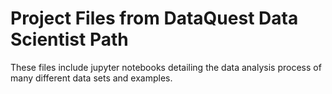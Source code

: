 # Project Files from DataQuest Data Scientist Path

These files include jupyter notebooks detailing the data analysis process of
many different data sets and examples.
